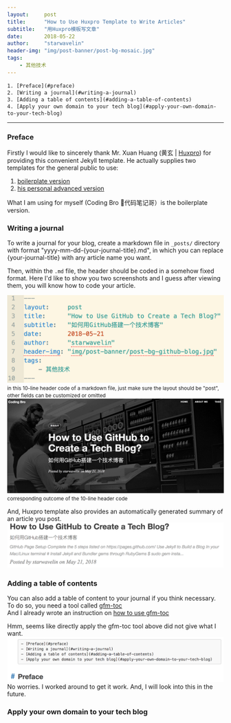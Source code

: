 ```yaml
---
layout:     post
title:      "How to Use Huxpro Template to Write Articles"
subtitle:   "用Huxpro模板写文章"
date:       2018-05-22
author:     "starwavelin"
header-img: "img/post-banner/post-bg-mosaic.jpg"
tags:
    - 其他技术
---
```

    1. [Preface](#preface)
    2. [Writing a journal](#writing-a-journal)
    3. [Adding a table of contents](#adding-a-table-of-contents)
    4. [Apply your own domain to your tech blog](#apply-your-own-domain-to-your-tech-blog)
---    

### Preface
Firstly I would like to sincerely thank Mr. Xuan Huang (黄玄 | [Huxpro](https://github.com/Huxpro)) for providing this convenient Jekyll template.
He actually supplies two templates for the general public to use:
1. [boilerplate version](https://github.com/Huxpro/huxblog-boilerplate)
2. [his personal advanced version](https://github.com/Huxpro/huxpro.github.io)

What I am using for myself (Coding Bro 📒代码笔记哥）is the boilerplate version.

### Writing a journal
To write a journal for your blog, create a markdown file in ``_posts/`` directory with format "yyyy-mm-dd-{your-journal-title}.md", in which you can replace {your-journal-title} with any article name you want.  

Then, within the ``.md`` file, the header should be coded in a somehow fixed format. Here I'd like to show you two screenshots and I guess after viewing them, you will know how to code your article.

![header-code](/img/in-post/180522-use-huxpro-template/header-code.png)
<small class="img-hint">in this 10-line header code of a markdown file, just make sure the layout should be "post", other fields can be customized or omitted</small>
![header-outcome](/img/in-post/180522-use-huxpro-template/header-outcome.png)
<small class="img-hint">corresponding outcome of the 10-line header code</small>

And, Huxpro template also provides an automatically generated summary of an article you post.
![summary-on-index](/img/in-post/180522-use-huxpro-template/summary-on-index.png)


### Adding a table of contents
You can also add a table of content to your journal if you think necessary. To do so, you need a tool called [gfm-toc](https://github.com/starwavelin/AlgorithmPractice/blob/master/gfm-toc)  
And I already wrote an instruction on [how to use gfm-toc](https://github.com/starwavelin/AlgorithmPractice/blob/master/gfm-toc-usage.md)

Hmm, seems like directly apply the gfm-toc tool above did not give what I want.
![toc-issue](/img/in-post/180522-use-huxpro-template/toc-issue.png)
No worries. I worked around to get it work. And, I will look into this in the future.

### Apply your own domain to your tech blog
